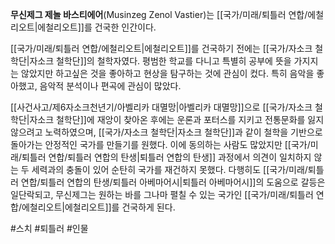 **무신제그 제놀 바스티에어**(Musinzeg Zenol Vastier)는 [[국가/미래/퇴틀러 연합/에철리오트|에철리오트]]를 건국한 인간이다.

[[국가/미래/퇴틀러 연합/에철리오트|에철리오트]]를 건국하기 전에는 [[국가/자소크 철학단|자소크 철학단]]의 철학자였다. 평범한 학교를 다니고 특별히 공부에 뜻을 가지지는 않았지만 하고싶은 것을 좋아하고 현상을 탐구하는 것에 관심이 컸다. 특히 음악을 좋아했고, 음악적 분석이나 편곡에 관심이 많았다.

[[사건사고/제6자소크천년기/아벨리카 대멸망|아벨리카 대멸망]]으로 [[국가/자소크 철학단|자소크 철학단]]에 재앙이 찾아온 후에는 운론과 포터스를 지키고 전통문화를 잃지 않으려고 노력하였으며, [[국가/자소크 철학단|자소크 철학단]]과 같이 철학을 기반으로 돌아가는 안정적인 국가를 만들기를 원했다. 이에 동의하는 사람도 많았지만 [[국가/미래/퇴틀러 연합/퇴틀러 연합의 탄생|퇴틀러 연합의 탄생]] 과정에서 의견이 일치하지 않는 두 세력과의 충돌이 있어 순탄히 국가를 재건하지 못했다. 다행히도 [[국가/미래/퇴틀러 연합/퇴틀러 연합의 탄생/퇴틀러 아베마어시|퇴틀러 아베마어시]]의 도움으로 갈등은 일단락되고, 무신제그는 원하는 바를 그나마 펼칠 수 있는 국가인 [[국가/미래/퇴틀러 연합/에철리오트|에철리오트]]를 건국하게 된다.

#스치 #퇴틀러 #인물 